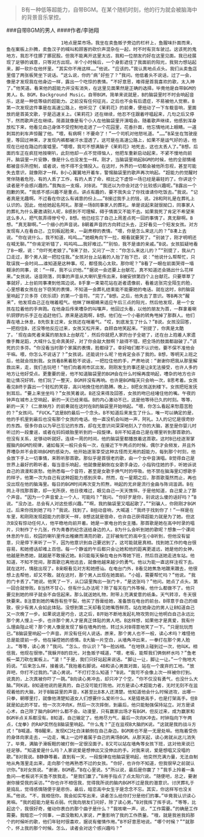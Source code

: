 > B有一种低等超能力，自带BGM。在某个随机时刻，他的行为就会被脑海中的背景音乐掌控。

###自带BGM的男人
####作者/李驰翔

						1地点是菜市场。我坐在卖鱼贩子旁边的栏杆上，鱼腥味扑面而来，鱼在案板上扑腾，卖鱼汉子的喊叫和顾客的砍价声混杂在一起，时不时有货车驶过。这该死的鬼地方，我忍不住挪了挪屁股。但我不能离开这里太远，我和一位朋友约好在这里见面。我已经展现了足够的诚意，只等对方出现。半个小时候后，一个身影遮住了我面前的阳光，我努力想站起来，脚一软扑在他怀里。“其实你不用这样……”他说。“应该的。”我认真地点点头。我们从卖鱼店里借了两张板凳坐下说话。“这么说，你的‘病’好些了？”我问。他低着头不说话，过了一会，像是才发现我在他身边一样，露出一个吃惊的表情。“不好意思，难得是首我喜欢的歌，太入神了。”他笑道。看来他的超能力并没有消失，在这里见面果然是正确的选择。毕竟他是自带BGM的男人。B。BGM，Background Music。自带BGM，简单来说就是，B的脑袋里时不时会响起音乐，这是一种低等级的超能力。之前没有任何征兆，之后也不会有后遗症，不易被他人觉察。B第一次发现这件事是在高速公路上，他听见了《茉莉花》的前奏，便扭动了一下车载音响，里面放的是首英文歌，于是迅速关上。《茉莉花》还在继续，他忍不住跟着哼唱起来，几句之后又停下，然而歌声还在继续。简直就像是有个小人在他脑袋里开演唱会。随着歌声继续，他感到浑身放松下来，他看见自己身体不受控制地走进了一个花园里，花香扑面，他忘情地闭上眼睛。一道刺耳的刹车声惊醒了他。“喂，有病啊！不要命了！”一个司机对他怒吼道。“……”B呆坐在驾驶座里，等回过神来，才发现内裤都被汗水湿透了。这可是在高速公路上，如果不是运气好的话，他现在已经在路边的废墟里。“喂喂，我可不想满脑子《茉莉花》地死去，这也太丢人了。”B想。后面的车正在疯狂地按喇叭，此刻他却一点不觉得恼人，他把车重新启动起来，不紧不慢地向前开。脑袋里一片安静，像是什么也没发生一样。刚才，当脑袋里响起BGM的时候，他的全部情绪都被音乐所控制，或者说，他不得不全情投入。在这时，外界的一切都会被他所忽视，甚至可能失去意识，就像刚才一样。B小心翼翼地开着车，警惕脑袋里的歌声再次响起。“超能力的觉醒时常伴随着危险，有的人丢了工作，有的人丢了命，相比之下虚惊一场已经是最轻的了。你讲这个读者是不会感兴趣的。”我掏出一支烟，对B说。“我还以为你会对这个比较感兴趣呢。”B露出一个抱歉的笑。“我感不感兴趣不是重点。讲点有趣的，要不我失业了你找谁请你吃饭去。”我说。“记者真是无趣啊。不过看在你这么有诚意的份上……”B接过我手上的钱，说。2B和阿礼是在葬礼上认识的。因此，他给她起名阿礼。那是一场B同事家人的葬礼。单是说起来就很拗口，同事家人的葬礼为什么要邀请别人呢，B感到不可理解，碍于情面又不能不去。如果我死了肯定不希望来这么多人，把气氛弄得惨兮兮，B想。他已经忘了自己上周差点死一回的事情了。真无聊啊。B想。“真无聊啊。”一个细小的声音说。B朝着声音的方向转过头去，正好看见一个短发女孩。对方发现有人在看自己，立刻板起脸来，一副肃穆的表情。“喂，你是怎么来这儿的？”B凑上去说。“你在说什么，我不知道，呜呜……”她眼角向下一拉，眼看就要哭了。“别装了，刚才明明还在喊无聊。”“你肯定听错了，呜呜呜……我好难过。”“别怕，我不是谁的亲戚。”B说。女孩狐疑地看了B一眼，说：“你吓死老娘了。”B来了劲，又问了一次：“你怎么来这儿的？”“别提了，我从门口走过，那个男人就一把拉住我。”女孩对台上站着的人抬了抬下巴，说：“他说什么帮帮忙，只耽误我一会时间……谁知道是这种事。哎，都怪我心太软。那你呢？”B看了一眼在前面哭得一塌糊涂的同事，说：“一样，我不认识他。”“据说一会还要上台献花，真不知道还会搞出什么花样来。”女孩说。话音刚落，同事的声音从大喇叭里传出来，B被安排第四个上台献花。只要草草了事就好，上台前同事凑到他耳边说。B手拿一束菊花站在逝者遗像前，看着这张完全陌生的脸，心里想着女孩在台下窃笑的表情，不知道一会葬礼结束能不能要她的电话。就在这时，B的脑袋里响起了贝多芬《欢乐颂》的第一个音符。“完了。”B想。之后，他失去了意识。等B再次“醒来”，他发现自己正在喘着粗气。他眯了眯眼睛来适应午后三点的阳光，然后他发现，是一个女孩在拉着他的手奔跑。在他身后传来嘈杂的叫嚷声，他回过头看，以他的朋友为首，一群拿着喇叭铜锣的乐手正在追赶他们。原来是逃跑啊，B想。他们在一个小巷的转角甩掉了那群人。他们靠在墙上休息，B先恢复过来，女孩还在喘着气。“哎，到底发生了什么？”B说。女孩没回答，一把抱住B，还没等他反应过来，女孩又松开来，自顾自地笑起来。“别提了，你真是太酷了。‘现在由死者亲属的朋友B上台献花’，然后你就把人家的台子全砸了，还在台上抱着人家遗像手舞足蹈，大喊什么生命真美好，对了你会敲大鼓啊？敲得不错，把全场的鼓面都敲破了。”该死的贝多芬。“你没看当时那个家属的表情，脸都绿了。幸好咱们都不认识他，要不保不准他会干嘛。喂，你怎么不说话了？”女孩说。还能说什么呢？他肯定会杀了我的。B想，等明天上班之后，他就会找到我。女孩看B黑着脸不说话，一把拉住他的手，严肃地说：“谢谢你把我从那里解救出来，走，我们去玩吧！”他们向着闹市区出发。刚刚发生的事还是让B无法接受，也许人多的地方让他好受点。更重要的是，他不知道脑袋里的BGM会在什么时候再度响起，嘈杂的地方也许能让情况好转。他们玩了一整天，BGM并没有再响。也许是BGM每天只会响一次，B思考着。女孩看见B终于露出一个轻松的笑容，高兴地挽住他的胳膊。晚上，B把女孩送到楼下。女孩把短发抚到耳后。“要上来坐坐吗？”女孩笑着说。B还没来得及回答，女孩的吻已经堵住他的嘴。午夜的钟声在城市上空响起，新的一天已经来临。B的内心激动不已，这是他等待已久的时刻。等等，新的一天？《二泉映月》的前奏就在这时在B的脑袋里开始响起。“喂，你怎么看起来愁眉苦脸的？”女孩问。“FUCK。”这是B的最后一个念头。B不知道后来发生了什么，唯一可以确定的是，他的手机里到最后也没有那个女孩的电话。他一直没机会叫她一声，阿礼。3人的记忆是很奇妙的东西。很多你自以为早已忘记的东西，却在无意识间深深地刻入了你的大脑，甚至是你婴儿时听过的一段童谣，或者在妈妈娘胎里听到的一段旋律。B并不知道自己是在哪里听到那首歌的。但没有关系，足够动听就好。连续一周的时间，他的脑袋里都播放着这首歌。这时B已经逐渐掌握脑内BGM的规律，诸如每天一般只会有一次，在接近下午两点的时候，偶尔才会频发，并且外界嘈杂并不会影响BGM的感染力。他开始逐渐享受这种古怪而无用的超能力，每到那个时刻，他会放下手上一切事情，来聆听那首歌。那似乎是首很老的歌，由一个女中音演唱。B觉得自己是世界上最好的聆听者，每当音乐响起，他就像是躺倒在女歌手身边，小指钩住她的手，听她诉说自己的浪漫和哀愁。他熟悉每一个音符，甚至是女歌手换气时的呼吸。他不禁在脑海里幻想歌手的样子。他第一次为自己有这种超能力感到庆幸。然而，在一星期之后，那首歌戛然而止，再也没出现在他的脑海里。每日的BGM时间再次变为煎熬，响起的无非是流行金曲与陈词滥调。B在网上寻找那首歌，却一无所获，他日夜难过，眼见自己一天天憔悴。于是他知道，自己爱上了那个声音。“因为一个声音爱上一个人，可能吗？”我问。“你好歹是你，别说这么傻的话好吗？”B说。“没办法，总会有人对这些感兴趣。”“啊，我的脑袋里又唱起歌了。”“别骗人，你刚刚才BGM过。后来你找到她了吗？”我说。找到了。B扭动音响，大喊道：“我终于找到你了！”一样是在车里，和刚刚发现超能力的那天一样，B想这就是宿命，也许自己获得超能力就是为了她。但这次B没有惊动任何人，他平稳地向前开着。她是一家电台的女主播。那首歌是她在高中时录的唱片，只制作了十几张，作为青春的纪念送给身边的人。B为什么会听到她的歌呢？想象一个课间休息的午后，校园的喇叭里传出稚嫩而清亮的歌，正好被匆忙的高中生小B听到，但他没有留意，只是停下来听了一下，因为他意识到自己要迟到了。这可能就是真相。找到她工作的电台很容易，和她搭话却难上百倍。每一个静谧的午后都只会让她和他的距离更遥远，她是他的女神，他越是熟悉她，就越是不敢接近她。B只能每天躲在电台外等她下班，然后目送她走进车站。他知道，不知不觉间，那首歌已离他远去，就像他越来越少的勇气。他以为能一直这样注视下去。就在这时，情敌出现了。B亲眼看见对方和她搭讪。在电台门外，B看见她焦急地踱来踱去，他很想上去帮他，却又不敢。就在这时，那个男人出现在她面前。“小姐，需要帮忙吗？”他说。“我的门卡丢了。”她说。他笑了一下，从口袋里掏出一张门卡，“是这张吗？”他问。她点了点头。第一回合就惨败。B当然不甘心，但有什么办法呢？除了每天在门外等候，他什么都做不了。他只要见到她的样子就会不自信起来。那么就送她礼物，附带上充满爱意的纸条。天气转凉，冬天很快要来。B注意到她的嘴唇有些干裂，他买了唇膏给她，准备放在电台的前台。B得意于自己的细致，很少有男人会如此体贴。没想到第二天却看见她嘴唇鲜亮，站在她身边的男人让B知道自己又一次晚了一步。如果说这是巧合，这之后，B开始不断地发起礼物攻势则让他明白自己永远比那个男人慢上一步。也许那个男人才是真正体贴的男人吧。B这样想，如果他才是真爱，我有什么理由阻止呢？那个男人像是发现了躲在墙角的他，转过头对B得意地笑了一下。“只是玩玩而已。”B脑袋里响起一个声音。并没有任何人说话。原来，那个男人也不一般，读心术吗？难怪他总是能提前一步。他在操控她的感情。B大脑一片空白，从墙角冲出来，一拳打在那个男人脸上。“等等，读心男？”我问。“怎么，你认识？”B一脸凶相。“在地铁上碰到过一次，他叫K。相信我，他现在很惨。”我躲开B的目光，对鱼贩子喊道，“喂，老板，能帮我们俩倒杯水吗？”鱼老板一菜刀砍在案板上。“滚！”于是，我们只好站起来说话。“脚让一让，脚让一让。”一个拖地大妈说。“后来怎么样，接着说。”我抬着右脚说。4B和读心男面对面，站在一个废弃的工地。“放弃吧，你打不过我的。”读心男说。“不打打怎么知道？”B说。“我可不会像上次一样被你打到。说真的，上次真被你吓了一跳。”B向读心男冲去，却只冲了个空。“你不仅没有勇气，也没什么大脑。”阿K说。B知道他说的是真的，自己没可能打败他。对方是读心术超能力者，无时无刻不在监视着他的大脑，对于B脑袋里的声音，K甚至比B本人还清楚。他知道他会什么时候进攻，出哪一只拳，朝哪里打，就像他清楚知道女人们想要什么爱听什么。K是猎艳高手，也是打架高手。但B就是如此的不甘。他一次次冲向K，然后一次次摔倒，到最后，他只能勉强保持站立。对方是读心术，自己除了脑内BGM什么都不会。动漫里，只有赢家出场才有BGM，但反过来，成为赢家和BGM半点关系都没有。B知道，自己输定了。他用尽力气，最后一次向K冲去。时钟指向下午两点，《龙拳》的RAP突然在B脑袋里响起。“什么鬼？”正在监视B大脑的K说。“这就是我的战斗方式！”B喊道。等B醒来，发现K口吐白沫躺倒在自己身边。BGM男也不是一无是处嘛。他拖着受伤的身体向家走去，一边走，嘴上一边哼着属于自己的离场BGM。从那天起，读心男就从这儿消失了。毕竟，满脑子滑板鞋的被打倒一定很没面子。B又可以站在墙角等女孩下班，这对他来说已经足够。“知道爱是什么吗？人家说爱是想伸出又没伸出的手。对我来说，爱是想唱又没唱的歌。”B对我说。B静静等着。直到有一天，一段旋律在他脑袋里响起，他突然充满力量，无法自制地从角落里走出来，走向那个他再熟悉不过的女孩。“你好，也许你不知道，但我很早之前就认识你。”B对女孩说。“谢谢，BGM君。”B在心里说。5“所以说，最后是你赢了？”我手上拎着一条鱼问——老板说不买鱼不放我走。“是我们赢了。”B用手指点了点太阳穴说。“随便吧，总之，要谢谢你接受我的采访。”“你也许不相信我，觉得我所说的脑内BGM不过是我的潜意识。讨厌葬礼于是捣乱，觉得感情随便于是悲伤，最后，暗恋高中女生于是念念不忘。其实，你这样写也没关系。”他说。“不，我相信你。我会如实写出来，读者怎么给你打分是他们的事。”毕竟我认识读心男嘛。“我的超能力是有点弱。代我向朋友们问好，除了读心男。”B对我挥了挥手说。“等等，比起这个，我很好奇，催动你表白的那个曲子是什么？”我咳嗽一声，说，“工作需要。”的确是工作需要。我暗恋一个同事，一直没敢和人家说，严重影响了我的工作质量。“哦，就是我爸我妈那个的时候听的歌，他们年轻时很喜欢，据说有催情作用。”B不好意思地说。“哪个时候？”“就那个，怀上我的那个时候。怎么，读者会对这个感兴趣吗？”			  		